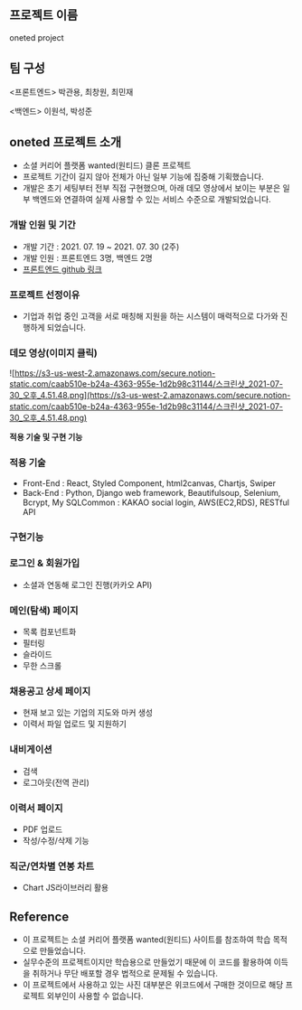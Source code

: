 ## 프로젝트 이름

oneted project

## 팀 구성

<프론트엔드>
박관용, 최창원, 최민재

<백엔드>
이원석, 박성준


## oneted **프로젝트 소개**

- 소셜 커리어 플랫폼 wanted(원티드) 클론 프로젝트
- 프로젝트 기간이 길지 않아 전체가 아닌 일부 기능에 집중해 기획했습니다.
- 개발은 초기 세팅부터 전부 직접 구현했으며, 아래 데모 영상에서 보이는 부분은 일부 백엔드와 연결하여 실제 사용할 수 있는 서비스 수준으로 개발되었습니다.

### **개발 인원 및 기간**

- 개발 기간 : 2021. 07. 19 ~ 2021. 07. 30 (2주)
- 개발 인원 : 프론트엔드 3명, 백엔드 2명
- [프론트엔드 github 링크](https://github.com/wecode-bootcamp-korea/22-2nd-Oneted-frontend)

### **프로젝트 선정이유**

- 기업과 취업 중인 고객을 서로 매칭해 지원을 하는 시스템이 매력적으로 다가와 진행하게 되었습니다.

### **데모 영상(이미지 클릭)**

![https://s3-us-west-2.amazonaws.com/secure.notion-static.com/caab510e-b24a-4363-955e-1d2b98c31144/스크린샷_2021-07-30_오후_4.51.48.png](https://s3-us-west-2.amazonaws.com/secure.notion-static.com/caab510e-b24a-4363-955e-1d2b98c31144/스크린샷_2021-07-30_오후_4.51.48.png)

**적용 기술 및 구현 기능**

### **적용 기술**

- Front-End : React, Styled Component, html2canvas, Chartjs, Swiper
- Back-End : Python, Django web framework, Beautifulsoup, Selenium, Bcrypt, My SQLCommon : KAKAO social login, AWS(EC2,RDS), RESTful API

### 구현기능

### 로그인 & 회원가입

- 소셜과 연동해 로그인 진행(카카오 API)

### **메인(탐색) 페이지**

- 목록 컴포넌트화
- 필터링
- 슬라이드
- 무한 스크롤

### 채용공고 상세 페이지

- 현재 보고 있는 기업의 지도와 마커 생성
- 이력서 파일 업로드 및 지원하기

### 내비게이션

- 검색
- 로그아웃(전역 관리)

### 이력서 페이지

- PDF 업로드
- 작성/수정/삭제 기능

### 직군/연차별 연봉 차트

- Chart JS라이브러리 활용

## **Reference**

- 이 프로젝트는 소셜 커리어 플랫폼 wanted(원티드) 사이트를 참조하여 학습 목적으로 만들었습니다.
- 실무수준의 프로젝트이지만 학습용으로 만들었기 때문에 이 코드를 활용하여 이득을 취하거나 무단 배포할 경우 법적으로 문제될 수 있습니다.
- 이 프로젝트에서 사용하고 있는 사진 대부분은 위코드에서 구매한 것이므로 해당 프로젝트 외부인이 사용할 수 없습니다.
